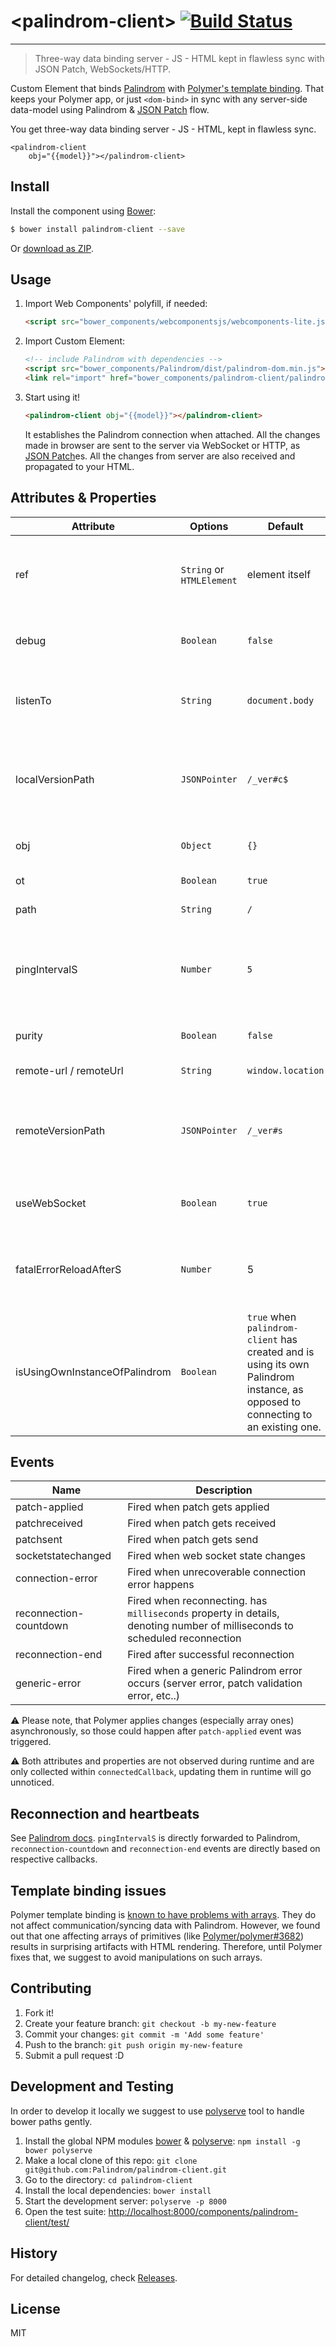 # &lt;palindrom-client&gt; [![Build Status](https://travis-ci.org/Palindrom/palindrom-client.svg?branch=gh-pages)](https://travis-ci.org/Palindrom/palindrom-client)
---
> Three-way data binding server - JS - HTML kept in flawless sync with JSON Patch, WebSockets/HTTP.

Custom Element that binds [Palindrom](https://github.com/Palindrom/Palindrom) with [Polymer's template binding](https://www.polymer-project.org/1.0/docs/devguide/templates.html).
That keeps your Polymer app, or just `<dom-bind>` in sync with any server-side
data-model using Palindrom & [JSON Patch](https://tools.ietf.org/html/rfc6902) flow.

You get three-way data binding server - JS - HTML, kept in flawless sync.

    <palindrom-client
        obj="{{model}}"></palindrom-client>


## Install

Install the component using [Bower](http://bower.io/):

```sh
$ bower install palindrom-client --save
```

Or [download as ZIP](https://github.com/Palindrom/palindrom-client/archive/master.zip).

## Usage

1. Import Web Components' polyfill, if needed:

    ```html
    <script src="bower_components/webcomponentsjs/webcomponents-lite.js"></script>
    ```

2. Import Custom Element:

    ```html
    <!-- include Palindrom with dependencies -->
    <script src="bower_components/Palindrom/dist/palindrom-dom.min.js"></script>
    <link rel="import" href="bower_components/palindrom-client/palindrom-client.html">
    ```

3. Start using it!

    ```html
    <palindrom-client obj="{{model}}"></palindrom-client>
    ```
    It establishes the Palindrom connection when attached. All the changes made
    in browser are sent to the server via WebSocket or HTTP, as
    [JSON Patch](https://tools.ietf.org/html/rfc6902)es.
    All the changes from server are also received and propagated to your HTML.

## Attributes & Properties


Attribute                       | Options   | Default | Description
---                             | ---       | ---     | ---
ref   | `String` or `HTMLElement` | element itself | To which element (polymer element/`<dom-bind>`) we should bind to.
debug | `Boolean` | `false` | Set to `true` to enable debugging mode
listenTo | `String` | `document.body` | DOM node to listen to (see PalindromDOM listenTo attribute)
localVersionPath | `JSONPointer` | `/_ver#c$` | local version path, set to falsy do disable Versioned JSON Patch communication
obj | `Object` | `{}` | **notifies** Object that will be synced
ot | `Boolean` | `true` | `false` to disable OT
path | `String` | `/` | Path to given obj
pingIntervalS | `Number` | `5` | Interval in seconds between heartbeat patches, `0` - disable heartbeat
purity | `Boolean` | `false` | `true` to enable purist mode of OT
remote-url / remoteUrl | `String` | `window.location` | The remote's URL
remoteVersionPath | `JSONPointer` | `/_ver#s` | remote version path, set it to falsy to disable Double Versioned JSON Patch communication
useWebSocket | `Boolean` | `true` | Set to false to disable WebSocket (use HTTP)
fatalErrorReloadAfterS | `Number` | 5      | Timeout in seconds until the page refreshes upon connection errors
isUsingOwnInstanceOfPalindrom | `Boolean` | `true` when `palindrom-client` has created and is using its own Palindrom instance, as opposed to connecting to an existing one.
## Events

Name                       | Description
---                             | ---     
patch-applied | Fired when patch gets applied
patchreceived | Fired when patch gets received
patchsent | Fired when patch gets send
socketstatechanged | Fired when web socket state changes
connection-error | Fired when unrecoverable connection error happens
reconnection-countdown | Fired when reconnecting. has `milliseconds` property in details, denoting number of milliseconds to scheduled reconnection
reconnection-end | Fired after successful reconnection
generic-error | Fired when a generic Palindrom error occurs (server error, patch validation error, etc..)

:warning: Please note, that Polymer applies changes (especially array ones) asynchronously, so those could happen after `patch-applied` event was triggered.

:warning: Both attributes and properties are not observed during runtime and are only collected within `connectedCallback`, updating them in runtime will go unnoticed.

## Reconnection and heartbeats

See [Palindrom docs](https://github.com/Palindrom/Palindrom#heartbeat-and-reconnection).
`pingIntervalS` is directly forwarded to Palindrom, `reconnection-countdown` and `reconnection-end` events are directly based on respective callbacks.

## Template binding issues

Polymer template binding is [known to have problems with arrays](https://github.com/Polymer/polymer/issues?utf8=%E2%9C%93&q=is%3Aissue+is%3Aopen+splice). They do not affect communication/syncing data with Palindrom. However, we found out that one affecting arrays of primitives (like [Polymer/polymer#3682](https://github.com/Polymer/polymer/issues/3682)) results in surprising artifacts with HTML rendering. Therefore, until Polymer fixes that, we suggest to avoid manipulations on such arrays.

## Contributing

1. Fork it!
2. Create your feature branch: `git checkout -b my-new-feature`
3. Commit your changes: `git commit -m 'Add some feature'`
4. Push to the branch: `git push origin my-new-feature`
5. Submit a pull request :D

## Development and Testing

In order to develop it locally we suggest to use [polyserve](https://npmjs.com/polyserve) tool to handle bower paths gently.

1. Install the global NPM modules [bower](http://bower.io/) & [polyserve](https://npmjs.com/polyserve): `npm install -g bower polyserve`
2. Make a local clone of this repo: `git clone git@github.com:Palindrom/palindrom-client.git`
3. Go to the directory: `cd palindrom-client`
4. Install the local dependencies: `bower install`
5. Start the development server: `polyserve -p 8000`
6. Open the test suite: [http://localhost:8000/components/palindrom-client/test/](http://localhost:8000/components/palindrom-client/test/)

## History

For detailed changelog, check [Releases](https://github.com/Palindrom/palindrom-client/releases).

## License

MIT
